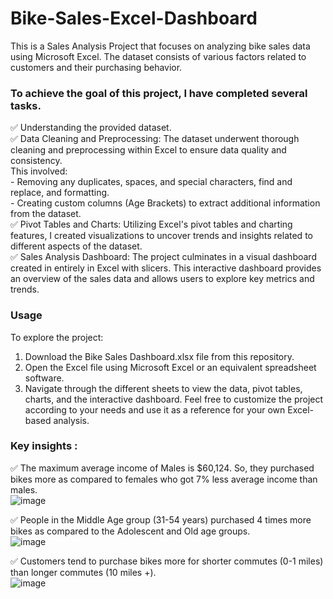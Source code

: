 # Bike-Sales-Excel-Dashboard

This is a Sales Analysis Project that focuses on analyzing bike sales data using Microsoft Excel. The dataset consists of various factors related to customers and their purchasing behavior.

### To achieve the goal of this project, I have completed several tasks.
✅ Understanding the provided dataset.<br/>
✅ Data Cleaning and Preprocessing: The dataset underwent thorough cleaning and preprocessing within Excel to ensure data quality and consistency.<br/>
    This involved: <br/>
      - Removing any duplicates, spaces, and special characters, find and replace, and formatting. <br/>
      - Creating custom columns (Age Brackets) to extract additional information from the dataset.<br/>
✅ Pivot Tables and Charts: Utilizing Excel's pivot tables and charting features, I created visualizations to uncover trends and insights related to different aspects of the dataset.<br/>
✅ Sales Analysis Dashboard: The project culminates in a visual dashboard created in entirely in Excel with slicers. This interactive dashboard provides an overview of the sales data and allows users to explore key metrics and trends.<br/>

### Usage
To explore the project:
1. Download the Bike Sales Dashboard.xlsx file from this repository.
2. Open the Excel file using Microsoft Excel or an equivalent spreadsheet software.
3. Navigate through the different sheets to view the data, pivot tables, charts, and the interactive dashboard.
Feel free to customize the project according to your needs and use it as a reference for your own Excel-based analysis.

### Key insights :
✅ The maximum average income of Males is $60,124. So, they purchased bikes more as compared to females who got 7% less average income than males.<br/>
![image](https://github.com/DavidRemo/Bike-Sales-Excel-Dashboard/assets/68180517/20a549fe-80d7-41de-8300-3d1e04b7caab)

✅ People in the Middle Age group (31-54 years) purchased 4 times more bikes as compared to the Adolescent and Old age groups.<br/>
![image](https://github.com/DavidRemo/Bike-Sales-Excel-Dashboard/assets/68180517/0a8ed2ff-c347-406d-bb4e-e96ebd2c4ddd)

✅ Customers tend to purchase bikes more for shorter commutes (0-1 miles) than longer commutes (10 miles +).<br/>
![image](https://github.com/DavidRemo/Bike-Sales-Excel-Dashboard/assets/68180517/55a1f18c-102a-4723-bfd6-468ed3ca93cf)

